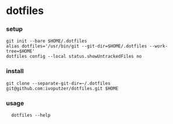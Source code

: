 # dotfiles

### setup

```
git init --bare $HOME/.dotfiles
alias dotfiles='/usr/bin/git --git-dir=$HOME/.dotfiles --work-tree=$HOME'
dotfiles config --local status.showUntrackedFiles no
```

### install

```
git clone --separate-git-dir=~/.dotfiles git@github.com:ivoputzer/dotfiles.git $HOME
```

### usage

```
  dotfiles --help
```
